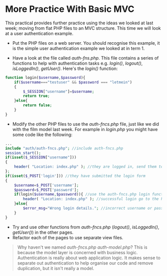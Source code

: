 # More Practice With Basic MVC

This practical provides further practice using the ideas we looked at last week; moving from flat PHP files to an MVC structure. This time we will look at a user authentication example.

* Put the PHP files on a web server. You should recognise this example, it is the simple user authentication example we looked at in term 1.

* Have a look at the file called *auth-fns.php*. This file contains a series of functions to help with authentication tasks e.g. *login()*, *logout()*, *isLoggedIn()*, *getUser()*. Here's the *login()* function:
```php
function login($username,$password){
    if($username==="testuser" && $password === "letmein")
    {
        $_SESSION["username"]=$username;
        return true;
    }else{
        return false;
    }
}
```

* Modify the other PHP files to use the *auth-fncs.php* file, just like we did with the film model last week. For example in *login.php* you might have some code like the following:
```php
...
include "auth/auth-fncs.php"; //include auth-fncs.php
session_start();
if(isset($_SESSION["username"]))
{
	header( "Location: index.php" ); //they are logged in, send them to the homepage
};
if(isset($_POST['login'])) //they have submitted the login form
{
	$username=$_POST['username'];
	$password=$_POST['password'];
	if(login($username,$password)){ //use the auth-fncs.php login function
	    header( "Location: index.php" ); //successful login go to the home page
	}else{
	    $error_msg="Wrong login details."; //incorrect username or password
	}
}
```

* Try and use other functions from *auth-fncs.php* (*logout()*, *isLoggedIn()*, *getUser()*) in the other pages.
* Refactor each of the pages to use separate view files.

>Why haven't we named *auth-fncs.php* *auth-model.php*? This is because the model layer is concerned with business logic. Authentication is really about web application logic. It makes sense to separate out authentication to help organise our code and remove duplication, but it isn't really a model.
